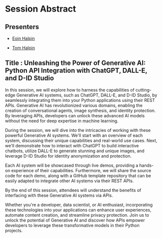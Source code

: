 # Session Abstract

## Presenters

- [Eoin Halpin](@eoinhalpin99](https://www.linkedin.com/in/eoin-halpin-62268b19b/))

- [Tom Halpin]([@tom-halpin](https://www.linkedin.com/in/tom-halpin-3384a312/))

## Title : Unleashing the Power of Generative AI: Python API Integration with ChatGPT, DALL-E, and D-ID Studio

In this session, we will explore how to harness the capabilities of cutting-edge Generative AI systems, such as ChatGPT, DALL-E, and D-ID Studio, by seamlessly integrating them into your Python applications using their REST APIs. Generative AI has revolutionized various domains, enabling the creation of conversational agents, image synthesis, and identity protection. By leveraging APIs, developers can unlock these advanced AI models
without the need for deep expertise in machine learning.

During the session, we will dive into the intricacies of working with these powerful Generative AI systems. We'll start with an overview of each system, discussing their unique capabilities and real-world use cases. Next, we'll demonstrate how to interact with ChatGPT to build interactive chatbots, utilize DALL-E to generate stunning and unique images, and leverage D-ID Studio for identity anonymization and protection.

Each AI system will be showcased through live demos, providing a hands-on experience of their capabilities. Furthermore, we will share the source code for each demo, along with a GitHub template repository that can be easily adapted to integrate other AI systems via their REST APIs.

By the end of this session, attendees will understand the benefits of interfacing with these Generative AI systems via APIs.

Whether you're a developer, data scientist, or AI enthusiast, incorporating these technologies into your applications can enhance user experiences, automate content creation, and streamline privacy protection. Join us to unlock the potential of Generative AI and discover how APIs empower developers to leverage these transformative models in their Python projects.
